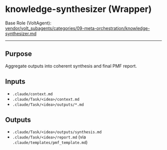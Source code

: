 # knowledge-synthesizer (Wrapper)

Base Role (VoltAgent):  
[vendor/volt_subagents/categories/09-meta-orchestration/knowledge-synthesizer.md](../../../vendor/volt_subagents/categories/09-meta-orchestration/knowledge-synthesizer.md)

---

## Purpose
Aggregate outputs into coherent synthesis and final PMF report.

## Inputs
- `.claude/context.md`
- `.claude/Task/<idea>/context.md`
- `.claude/Task/<idea>/outputs/*.md`

## Outputs
- `.claude/Task/<idea>/outputs/synthesis.md`
- `.claude/Task/<idea>/report.md` (via `.claude/templates/pmf_template.md`)


